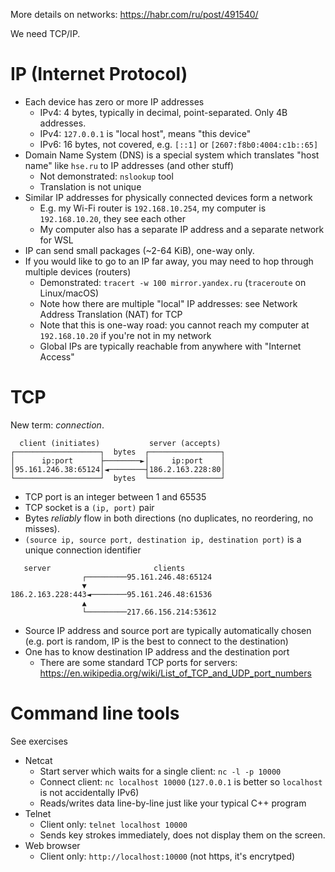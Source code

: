 More details on networks: https://habr.com/ru/post/491540/

We need TCP/IP.

# IP (Internet Protocol)
* Each device has zero or more IP addresses
  * IPv4: 4 bytes, typically in decimal, point-separated. Only 4B addresses.
  * IPv4: `127.0.0.1` is "local host", means "this device"
  * IPv6: 16 bytes, not covered, e.g. `[::1]` or `[2607:f8b0:4004:c1b::65]`
* Domain Name System (DNS) is a special system which translates "host name" like `hse.ru` to IP addresses (and other stuff)
  * Not demonstrated: `nslookup` tool
  * Translation is not unique
* Similar IP addresses for physically connected devices form a network
  * E.g. my Wi-Fi router is `192.168.10.254`, my computer is `192.168.10.20`, they see each other
  * My computer also has a separate IP address and a separate network for WSL
* IP can send small packages (~2-64 KiB), one-way only.
* If you would like to go to an IP far away, you may need to hop through multiple devices (routers)
  * Demonstrated: `tracert -w 100 mirror.yandex.ru` (`traceroute` on Linux/macOS)
  * Note how there are multiple "local" IP addresses: see Network Address Translation (NAT) for TCP
  * Note that this is one-way road: you cannot reach my computer at `192.168.10.20` if you're not in my network
  * Global IPs are typically reachable from anywhere with "Internet Access"

# TCP
New term: _connection_.

```
  client (initiates)           server (accepts)
┌───────────────────┐  bytes  ┌────────────────┐
│      ip:port      ├────────►│     ip:port    │
│95.161.246.38:65124│◄────────┤186.2.163.228:80│
└───────────────────┘  bytes  └────────────────┘
```

* TCP port is an integer between 1 and 65535
* TCP socket is a `(ip, port)` pair
* Bytes _reliably_ flow in both directions
  (no duplicates, no reordering, no misses).
* `(source ip, source port, destination ip, destination port)` is a unique connection identifier

```
   server                       clients
                ┌─────────95.161.246.48:65124
                ▼
186.2.163.228:443◄────────95.161.246.48:61536
                ▲
                └─────────217.66.156.214:53612
```

* Source IP address and source port are typically automatically chosen (e.g. port is random, IP is the best to connect to the destination)
* One has to know destination IP address and the destination port
  * There are some standard TCP ports for servers: https://en.wikipedia.org/wiki/List_of_TCP_and_UDP_port_numbers

# Command line tools
See exercises

* Netcat
  * Start server which waits for a single client: `nc -l -p 10000`
  * Connect client: `nc localhost 10000` (`127.0.0.1` is better so `localhost` is not accidentally IPv6)
  * Reads/writes data line-by-line just like your typical C++ program
* Telnet
  * Client only: `telnet localhost 10000`
  * Sends key strokes immediately, does not display them on the screen.
* Web browser
  * Client only: `http://localhost:10000` (not https, it's encrytped)
